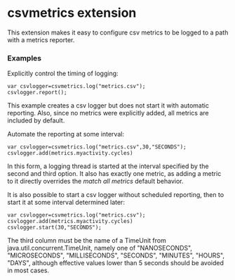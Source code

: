 csvmetrics extension
====================

This extension makes it easy to configure csv metrics to be logged to a path with a metrics reporter.

### Examples
Explicitly control the timing of logging:
~~~
var csvlogger=csvmetrics.log("metrics.csv");
csvlogger.report();
~~~
This example creates a csv logger but does not start it with automatic reporting. Also, since no metrics were explicitly added, all metrics are included by default.

Automate the reporting at some interval:
~~~
var csvlogger=csvmetrics.log("metrics.csv",30,"SECONDS");
csvlogger.add(metrics.myactivity.cycles)
~~~
In this form, a logging thread is started at the interval specified
by the second and third option. It also has exactly one metric, as adding a metric to it directly overrides the *match all metrics* default behavior.

It is also possible to start a csv logger without scheduled reporting, then to start it at some interval determined later:
~~~
var csvlogger=csvmetrics.log("metrics.csv");
csvlogger.add(metrics.myactivity.cycles)
csvlogger.start(30,"SECONDS");
~~~

The third column must be the name of a TimeUnit from java.util.concurrent.TimeUnit, namely one of "NANOSECONDS", "MICROSECONDS", "MILLISECONDS", "SECONDS", "MINUTES", "HOURS", "DAYS", although effective values lower than 5 seconds should be avoided in most cases. 
